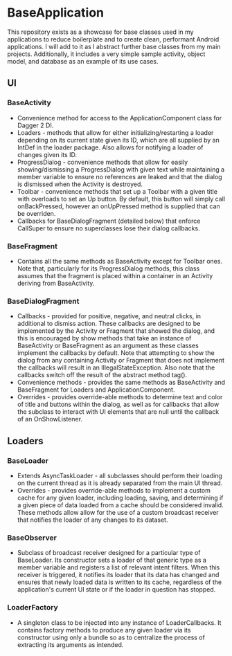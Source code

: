 # BaseApplication

This repository exists as a showcase for base classes used in my applications to reduce boilerplate and to create clean, performant Android applications. I will add to it as I abstract further base classes from my main projects. Additionally, it includes a very simple sample activity, object model, and database as an example of its use cases. 

## UI

### BaseActivity

* Convenience method for access to the ApplicationComponent class for Dagger 2 DI.
* Loaders - methods that allow for either initializing/restarting a loader depending on its current state given its ID, which are all supplied by an IntDef in the loader package. Also allows for notifying a loader of changes given its ID.
* ProgressDialog - convenience methods that allow for easily showing/dismissing a ProgressDialog with given text while maintaining a member variable to ensure no references are leaked and that the dialog is dismissed when the Activity is destroyed.
* Toolbar - convenience methods that set up a Toolbar with a given title with overloads to set an Up button. By default, this button will simply call onBackPressed, however an onUpPressed method is supplied that can be overriden.
* Callbacks for BaseDialogFragment (detailed below) that enforce CallSuper to ensure no superclasses lose their dialog callbacks. 

### BaseFragment

* Contains all the same methods as BaseActivity except for Toolbar ones. Note that, particularly for its ProgressDialog methods, this class assumes that the fragment is placed within a container in an Activity deriving from BaseActivity.

### BaseDialogFragment

* Callbacks - provided for positive, negative, and neutral clicks, in additional to dismiss action. These callbacks are designed to be implemented by the Activity or Fragment that showed the dialog, and this is encouraged by show methods that take an instance of BaseActivity or BaseFragment as an argument as these classes implement the callbacks by default. Note that attempting to show the dialog from any containing Activity or Fragment that does not implement the callbacks will result in an IllegalStateException. Also note that the callbacks switch off the result of the abstract method tag().
* Convenience methods - provides the same methods as BaseActivity and BaseFragment for Loaders and ApplicationComponent.
* Overrides - provides override-able methods to determine text and color of title and buttons within the dialog, as well as for callbacks that allow the subclass to interact with UI elements that are null until the callback of an OnShowListener.

## Loaders

### BaseLoader

* Extends AsyncTaskLoader - all subclasses should perform their loading on the current thread as it is already separated from the main UI thread.
* Overrides - provides override-able methods to implement a custom cache for any given loader, including loading, saving, and determining if a given piece of data loaded from a cache should be considered invalid. These methods allow allow for the use of a custom broadcast receiver that notifies the loader of any changes to its dataset.

### BaseObserver

* Subclass of broadcast receiver designed for a particular type of BaseLoader. Its constructor sets a loader of that generic type as a member variable and registers a list of relevant intent filters. When this receiver is triggered, it notifies its loader that its data has changed and ensures that newly loaded data is written to its cache, regardless of the application's current UI state or if the loader in question has stopped.

### LoaderFactory

* A singleton class to be injected into any instance of LoaderCallbacks. It contains factory methods to produce any given loader via its constructor using only a bundle so as to centralize the process of extracting its arguments as intended.
